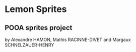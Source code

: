 # Lemon Sprites

POOA sprites project
-
by Alexandre HAMON, Mathis RACINNE-DIVET and Margaux SCHNELZAUER-HENRY